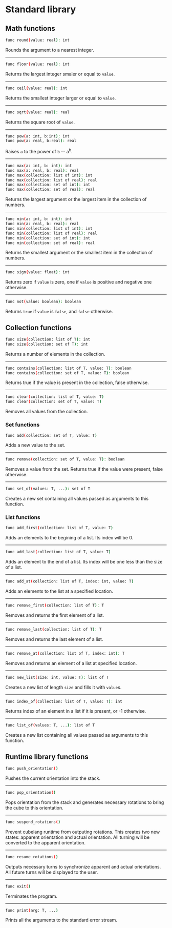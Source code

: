 # Standard library

## Math functions

```bash
func round(value: real): int
```
Rounds the argument to a nearest integer.

<hr>

```bash
func floor(value: real): int
```
Returns the largest integer smaler or equal to `value`.

<hr>

```bash
func ceil(value: real): int
```

Returns the smallest integer larger or equal to `value`.

<hr>

```bash
func sqrt(value: real): real
```

Returns the square root of `value`.

<hr>

```bash
func pow(a: int, b:int): int
func pow(a: real, b:real): real
```

Raises `a` to the power of `b` -- a<sup>b</sup>.

<hr>

```bash
func max(a: int, b: int): int
func max(a: real, b: real): real
func max(collection: list of int): int
func max(collection: list of real): real
func max(collection: set of int): int
func max(collection: set of real): real
```

Returns the largest argument or the largest item in the collection of numbers.

<hr>

```bash
func min(a: int, b: int): int
func min(a: real, b: real): real
func min(collection: list of int): int
func min(collection: list of real): real
func min(collection: set of int): int
func min(collection: set of real): real
```

Returns the smallest argument or the smallest item in the collection of numbers.

<hr>

```bash
func sign(value: float): int
```

Returns zero if `value` is zero, one if `value` is positive and negative one otherwise.

<hr>

```bash
func not(value: boolean): boolean
```

Returns `true` if `value` is `false`, and `false` otherwise.

## Collection functions

```bash
func size(collection: list of T): int
func size(collection: set of T): int
```
Returns a number of elements in the collection.

<hr>

```bash
func contains(collection: list of T, value: T): boolean
func contains(collection: set of T, value: T): boolean
```
Returns true if the value is present in the collection, false otherwise.

<hr>

```bash
func clear(collection: list of T, value: T)
func clear(collection: set of T, value: T)
```
Removes all values from the collection.


### Set functions

```bash
func add(collection: set of T, value: T)
```
Adds a new value to the set.

<hr>

```bash
func remove(collection: set of T, value: T): boolean
```
Removes a value from the set. Returns true if the value were present, false otherwise.

<hr>

```bash
func set_of(values: T, ...): set of T
```
Creates a new set containing all values passed as arguments to this function.


### List functions

```bash
func add_first(collection: list of T, value: T)
```
Adds an elements to the begining of a list. Its index will be 0.

<hr>

```bash
func add_last(collection: list of T, value: T)
```

Adds an element to the end of a list. Its index will be one less than the size of a list.

<hr>

```bash
func add_at(collection: list of T, index: int, value: T)
```

Adds an elements to the list at a specified location.

<hr>

```bash
func remove_first(collection: list of T): T
```

Removes and returns the first element of a list.

<hr>

```bash
func remove_last(collection: list of T): T
```

Removes and returns the last element of a list.

<hr>

```bash
func remove_at(collection: list of T, index: int): T
```

Removes and returns an element of a list at specified location.

<hr>

```bash
func new_list(size: int, value: T): list of T
```

Creates a new list of length `size` and fills it with `value`s.

<hr>

```bash
func index_of(collection: list of T, value: T): int
```

Returns index of an element in a list if it is present, or -1 otherwise.

<hr>

```bash
func list_of(values: T, ...): list of T
```

Creates a new list containing all values passed as arguments to this function.

## Runtime library functions

```bash
func push_orientation()
```

Pushes the current orientation into the stack.

<hr>

```bash
func pop_orientation()
```

Pops orientation from the stack and generates necessary rotations to bring the cube to this orientation.

<hr>

```bash
func suspend_rotations()
```

Prevent cubelang runtime from outputing rotations. This creates two new states: apparent orientation and actual orientation. All turning will be converted to the apparent orientation.

<hr>

```bash
func resume_rotations()
```

Outputs necessary turns to synchronize apparent and actual orientations. All future turns will be displayed to the user.

<hr>

```bash
func exit()
```

Terminates the program.

<hr>

```bash
func print(arg: T, ...)
```

Prints all the arguments to the standard error stream.

